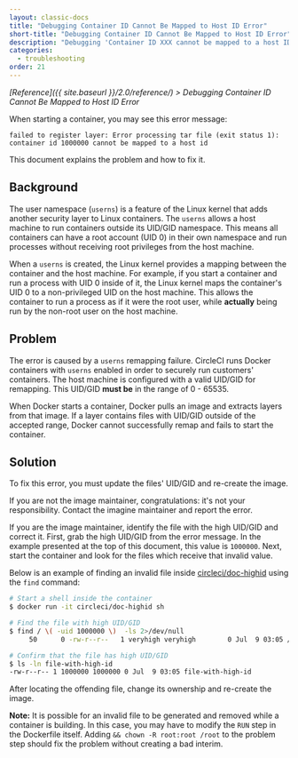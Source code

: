 ```yaml
---
layout: classic-docs
title: "Debugging Container ID Cannot Be Mapped to Host ID Error"
short-title: "Debugging Container ID Cannot Be Mapped to Host ID Error"
description: "Debugging 'Container ID XXX cannot be mapped to a host ID' error when starting a container"
categories:
  - troubleshooting
order: 21
---
```

*[Reference]({{ site.baseurl }}/2.0/reference/) > Debugging Container ID Cannot Be Mapped to Host ID Error*

When starting a container, you may see this error message:

    failed to register layer: Error processing tar file (exit status 1): container id 1000000 cannot be mapped to a host id
    

This document explains the problem and how to fix it.

## Background

The user namespace (`userns`) is a feature of the Linux kernel that adds another security layer to Linux containers. The `userns` allows a host machine to run containers outside its UID/GID namespace. This means all containers can have a root account (UID 0) in their own namespace and run processes without receiving root privileges from the host machine.

When a `userns` is created, the Linux kernel provides a mapping between the container and the host machine. For example, if you start a container and run a process with UID 0 inside of it, the Linux kernel maps the container's UID 0 to a non-privileged UID on the host machine. This allows the container to run a process as if it were the root user, while **actually** being run by the non-root user on the host machine.

## Problem

The error is caused by a `userns` remapping failure. CircleCI runs Docker containers with `userns` enabled in order to securely run customers' containers. The host machine is configured with a valid UID/GID for remapping. This UID/GID **must be** in the range of 0 - 65535.

When Docker starts a container, Docker pulls an image and extracts layers from that image. If a layer contains files with UID/GID outside of the accepted range, Docker cannot successfully remap and fails to start the container.

## Solution

To fix this error, you must update the files' UID/GID and re-create the image.

If you are not the image maintainer, congratulations: it's not your responsibility. Contact the imagine maintainer and report the error.

If you are the image maintainer, identify the file with the high UID/GID and correct it. First, grab the high UID/GID from the error message. In the example presented at the top of this document, this value is `1000000`. Next, start the container and look for the files which receive that invalid value.

Below is an example of finding an invalid file inside [circleci/doc-highid](https://hub.docker.com/r/circleci/doc-highid) using the `find` command:

```bash
# Start a shell inside the container
$ docker run -it circleci/doc-highid sh

# Find the file with high UID/GID
$ find / \( -uid 1000000 \)  -ls 2>/dev/null
     50      0 -rw-r--r--   1 veryhigh veryhigh        0 Jul  9 03:05 /file-with-high-id

# Confirm that the file has high UID/GID
$ ls -ln file-with-high-id
-rw-r--r-- 1 1000000 1000000 0 Jul  9 03:05 file-with-high-id
```

After locating the offending file, change its ownership and re-create the image.

**Note:** It is possible for an invalid file to be generated and removed while a container is building. In this case, you may have to modify the `RUN` step in the Dockerfile itself. Adding `&& chown -R root:root /root` to the problem step should fix the problem without creating a bad interim.